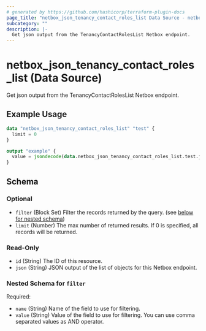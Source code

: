 ```yaml
---
# generated by https://github.com/hashicorp/terraform-plugin-docs
page_title: "netbox_json_tenancy_contact_roles_list Data Source - netbox"
subcategory: ""
description: |-
  Get json output from the TenancyContactRolesList Netbox endpoint.
---
```


# netbox_json_tenancy_contact_roles_list (Data Source)

Get json output from the TenancyContactRolesList Netbox endpoint.

## Example Usage

```terraform
data "netbox_json_tenancy_contact_roles_list" "test" {
  limit = 0
}

output "example" {
  value = jsondecode(data.netbox_json_tenancy_contact_roles_list.test.json)
}
```

<!-- schema generated by tfplugindocs -->
## Schema

### Optional

- `filter` (Block Set) Filter the records returned by the query. (see [below for nested schema](#nestedblock--filter))
- `limit` (Number) The max number of returned results. If 0 is specified, all records will be returned.

### Read-Only

- `id` (String) The ID of this resource.
- `json` (String) JSON output of the list of objects for this Netbox endpoint.

<a id="nestedblock--filter"></a>
### Nested Schema for `filter`

Required:

- `name` (String) Name of the field to use for filtering.
- `value` (String) Value of the field to use for filtering. You can use comma separated values as AND operator.
